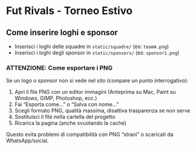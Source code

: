 # Fut Rivals - Torneo Estivo

## Come inserire loghi e sponsor

- Inserisci i loghi delle squadre in `static/squadre/` (es: `teamA.png`)
- Inserisci i loghi degli sponsor in `static/sponsors/` (es: `sponsor1.png`)

### ATTENZIONE: Come esportare i PNG

Se un logo o sponsor non si vede nel sito (compare un punto interrogativo):

1. Apri il file PNG con un editor immagini (Anteprima su Mac, Paint su Windows, GIMP, Photoshop, ecc.)
2. Fai “Esporta come…” o “Salva con nome…”
3. Scegli formato PNG, qualità massima, disattiva trasparenza se non serve
4. Sostituisci il file nella cartella del progetto
5. Ricarica la pagina (anche svuotando la cache)

Questo evita problemi di compatibilità con PNG “strani” o scaricati da WhatsApp/social. 